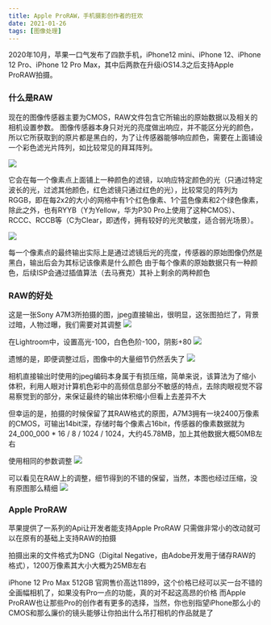 ```yaml
---
title: Apple ProRAW，手机摄影创作者的狂欢
date: 2021-01-26 
tags: [图像处理]
---
```


2020年10月，苹果一口气发布了四款手机，iPhone12 mini、iPhone 12、iPhone 12 Pro、iPhone 12 Pro Max，其中后两款在升级iOS14.3之后支持Apple ProRAW拍摄。

### 什么是RAW

现在的图像传感器主要为CMOS，RAW文件包含它所输出的原始数据以及相关的相机设置参数。
图像传感器本身只对光的亮度做出响应，并不能区分光的颜色，所以它所获取到的原片都是黑白的，为了让传感器能够响应颜色，需要在上面铺设一个彩色滤光片阵列，如比较常见的拜耳阵列。

<img src="/images/2021/appleProResRaw/filterArray.jpg">

它会在每一个像素点上面铺上一种颜色的滤镜，以响应特定颜色的光（只通过特定波长的光，过滤其他颜色，红色滤镜只通过红色的光），比较常见的阵列为RGGB，即在每2x2的大小的网格中有1个红色像素、1个蓝色像素和2个绿色像素，除此之外，也有RYYB（Y为Yellow，华为P30 Pro上使用了这种CMOS）、RCCC、RCCB等（C为Clear，即透传，拥有较好的光灵敏度，适合弱光场景）。

<img src="/images/2021/appleProResRaw/colorFilter.jpg">

每一个像素点的最终输出实际上是通过滤镜后光的亮度，传感器的原始图像仍然是黑白，输出后会为其标记该像素是什么颜色
由于每个像素的原始数据只有一种颜色，后续ISP会通过插值算法（去马赛克）其补上剩余的两种颜色

### RAW的好处

这是一张Sony A7M3所拍摄的图，jpeg直接输出，很明显，这张图拍烂了，背景过暗，人物过曝，我们需要对其调整
<img src="/images/2021/appleProResRaw/origin.jpg">

在Lightroom中，设置高光-100，白色色阶-100，阴影+80
<img src="/images/2021/appleProResRaw/jpg_girl.jpg">

遗憾的是，即便调整过后，图像中的大量细节仍然丢失了
<img src="/images/2021/appleProResRaw/jpg_detail.jpg">

相机直接输出时使用的jpeg编码本身属于有损压缩，简单来说，该算法为了缩小体积，利用人眼对计算机色彩中的高频信息部分不敏感的特点，去除肉眼视觉不容易察觉到的部分，来保证最终的输出体积缩小但看上去差异不大

但幸运的是，拍摄的时候保留了其RAW格式的原图，A7M3拥有一块2400万像素的CMOS，可输出14bit深，存储时每个像素占16bit，传感器的像素数据就为 24_000_000 * 16 / 8 / 1024 / 1024，大约45.78MB，加上其他数据大概50MB左右

使用相同的参数调整
<img src="/images/2021/appleProResRaw/raw_girl.jpg">

可以看见在RAW上的调整，细节得到的不错的保留，当然，本图也经过压缩，没有原图那么精细
<img src="/images/2021/appleProResRaw/raw_detail.jpg">

### Apple ProRAW

苹果提供了一系列的Api让开发者能支持Apple ProRAW
只需做非常小的改动就可以在原有的基础上支持RAW的拍摄

拍摄出来的文件格式为DNG（Digital Negative，由Adobe开发用于储存RAW的格式），1200万像素其大小大概为25MB左右

iPhone 12 Pro Max 512GB 官网售价高达11899，这个价格已经可以买一台不错的全画幅相机了，如果没有Pro一点的功能，真的对不起这高昂的价格
而Apple ProRAW也让那些Pro的创作者有更多的选择，当然，你也别指望iPhone那么小的CMOS和那么廉价的镜头能够让你拍出什么吊打相机的作品就是了
